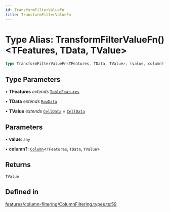 ```yaml
---
id: TransformFilterValueFn
title: TransformFilterValueFn
---
```


# Type Alias: TransformFilterValueFn()\<TFeatures, TData, TValue\>

```ts
type TransformFilterValueFn<TFeatures, TData, TValue>: (value, column?) => TValue;
```

## Type Parameters

• **TFeatures** *extends* [`TableFeatures`](tablefeatures.md)

• **TData** *extends* [`RowData`](rowdata.md)

• **TValue** *extends* [`CellData`](celldata.md) = [`CellData`](celldata.md)

## Parameters

• **value**: `any`

• **column?**: [`Column`](column.md)\<`TFeatures`, `TData`, `TValue`\>

## Returns

`TValue`

## Defined in

[features/column-filtering/ColumnFiltering.types.ts:59](https://github.com/TanStack/table/blob/main/packages/table-core/src/features/column-filtering/ColumnFiltering.types.ts#L59)
